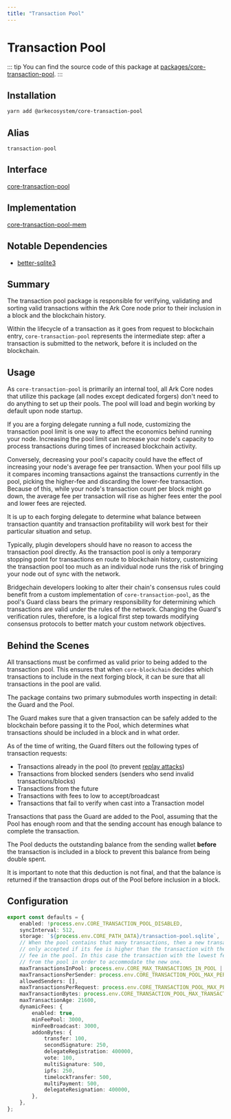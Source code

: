 ```yaml
---
title: "Transaction Pool"
---
```


# Transaction Pool

::: tip
You can find the source code of this package at [packages/core-transaction-pool](https://github.com/ArkEcosystem/core/tree/develop/packages/core-transaction-pool).
:::

## Installation

```bash
yarn add @arkecosystem/core-transaction-pool
```

## Alias

`transaction-pool`

## Interface

[core-transaction-pool](https://github.com/ArkEcosystem/core/tree/develop/packages/core-transaction-pool)

## Implementation

[core-transaction-pool-mem](https://github.com/ArkEcosystem/core/tree/develop/packages/core-transaction-pool-mem)

## Notable Dependencies

- [better-sqlite3](https://github.com/JoshuaWise/better-sqlite3)

## Summary

The transaction pool package is responsible for verifying, validating and sorting valid transactions within the Ark Core node prior to their inclusion in a block and the blockchain history. 

Within the lifecycle of a transaction as it goes from request to blockchain entry, `core-transaction-pool` represents the intermediate step: after a transaction is submitted to the network, before it is included on the blockchain.

## Usage

As `core-transaction-pool` is primarily an internal tool, all Ark Core nodes that utilize this package (all nodes except dedicated forgers) don't need to do anything to set up their pools. The pool will load and begin working by default upon node startup.

If you are a forging delegate running a full node, customizing the transaction pool limit is one way to affect the economics behind running your node. Increasing the pool limit can increase your node's capacity to process transactions during times of increased blockchain activity. 

Conversely, decreasing your pool's capacity could have the effect of increasing your node's average fee per transaction. When your pool fills up it compares incoming transactions against the transactions currently in the pool, picking the higher-fee and discarding the lower-fee transaction. Because of this, while your node's transaction count per block might go down, the average fee per transaction will rise as higher fees enter the pool and lower fees are rejected. 

It is up to each forging delegate to determine what balance between transaction quantity and transaction profitability will work best for their particular situation and setup.

Typically, plugin developers should have no reason to access the transaction pool directly. As the transaction pool is only a temporary stopping point for transactions en route to blockchain history, customizing the transaction pool too much as an individual node runs the risk of bringing your node out of sync with the network. 

Bridgechain developers looking to alter their chain's consensus rules could benefit from a custom implementation of `core-transaction-pool`, as the pool's Guard class bears the primary responsibility for determining which transactions are valid under the rules of the network. Changing the Guard's verification rules, therefore, is a logical first step towards modifying consensus protocols to better match your custom network objectives.

## Behind the Scenes

All transactions must be confirmed as valid prior to being added to the transaction pool. This ensures that when `core-blockchain` decides which transactions to include in the next forging block, it can be sure that all transactions in the pool are valid. 

The package contains two primary submodules worth inspecting in detail: the Guard and the Pool.

The Guard makes sure that a given transaction can be safely added to the blockchain before passing it to the Pool, which determines what transactions should be included in a block and in what order.

As of the time of writing, the Guard filters out the following types of transaction requests:

- Transactions already in the pool (to prevent [replay attacks](https://en.wikipedia.org/wiki/Replay_attack))
- Transactions from blocked senders (senders who send invalid transactions/blocks)
- Transactions from the future
- Transactions with fees to low to accept/broadcast
- Transactions that fail to verify when cast into a Transaction model

Transactions that pass the Guard are added to the Pool, assuming that the Pool has enough room and that the sending account has enough balance to complete the transaction. 

The Pool deducts the outstanding balance from the sending wallet **before** the transaction is included in a block to prevent this balance from being double spent. 

It is important to note that this deduction is not final, and that the balance is returned if the transaction drops out of the Pool before inclusion in a block.

## Configuration

```ts
export const defaults = {
    enabled: !process.env.CORE_TRANSACTION_POOL_DISABLED,
    syncInterval: 512,
    storage: `${process.env.CORE_PATH_DATA}/transaction-pool.sqlite`,
    // When the pool contains that many transactions, then a new transaction is
    // only accepted if its fee is higher than the transaction with the lowest
    // fee in the pool. In this case the transaction with the lowest fee is removed
    // from the pool in order to accommodate the new one.
    maxTransactionsInPool: process.env.CORE_MAX_TRANSACTIONS_IN_POOL || 100000,
    maxTransactionsPerSender: process.env.CORE_TRANSACTION_POOL_MAX_PER_SENDER || 300,
    allowedSenders: [],
    maxTransactionsPerRequest: process.env.CORE_TRANSACTION_POOL_MAX_PER_REQUEST || 40,
    maxTransactionBytes: process.env.CORE_TRANSACTION_POOL_MAX_TRANSACTIONS_SIZE || 1047876,
    maxTransactionAge: 21600,
    dynamicFees: {
        enabled: true,
        minFeePool: 3000,
        minFeeBroadcast: 3000,
        addonBytes: {
            transfer: 100,
            secondSignature: 250,
            delegateRegistration: 400000,
            vote: 100,
            multiSignature: 500,
            ipfs: 250,
            timelockTransfer: 500,
            multiPayment: 500,
            delegateResignation: 400000,
        },
    },
};
```